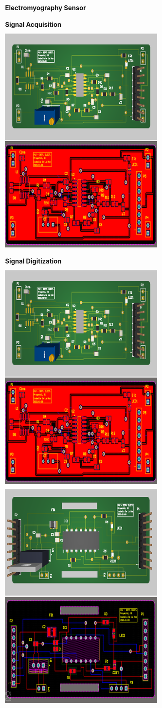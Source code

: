 <h2 align="left">Electromyography Sensor</h2>


<h2 align="left">Signal Acquisition</h2>

<img src="https://github.com/Isabella-DeLaHoz/Isabella-DeLaHoz/blob/0b74fdc2f0afa696cf42bf92b80060b82418cbc6/Header/Acquisition.PNG" width="500" height="350" /> <img src="https://github.com/Isabella-DeLaHoz/Isabella-DeLaHoz/blob/0b74fdc2f0afa696cf42bf92b80060b82418cbc6/Header/Acquisition1.PNG" width="500" height="350" /> 



<h2 align="left">Signal Digitization </h2>


<img src="https://github.com/Isabella-DeLaHoz/Isabella-DeLaHoz/blob/0b74fdc2f0afa696cf42bf92b80060b82418cbc6/Header/Acquisition.PNG" width="500" height="350" /> <img src="https://github.com/Isabella-DeLaHoz/Isabella-DeLaHoz/blob/0b74fdc2f0afa696cf42bf92b80060b82418cbc6/Header/Acquisition1.PNG" width="500" height="350" /> 






<img src="https://github.com/Isabella-DeLaHoz/Isabella-DeLaHoz/blob/0b74fdc2f0afa696cf42bf92b80060b82418cbc6/Header/Digitization.PNG" width="500" height="350" />
<img src="https://github.com/Isabella-DeLaHoz/Isabella-DeLaHoz/blob/0b74fdc2f0afa696cf42bf92b80060b82418cbc6/Header/Digitization1.PNG" width="500" height="350" />

